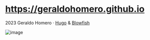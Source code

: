 # https://geraldohomero.github.io

2023 Geraldo Homero · [Hugo](https://gohugo.io/) & [Blowfish](https://blowfish.page/)

![image](https://github.com/geraldohomero/blog/assets/70844369/770bd764-2ebc-4b71-a5d3-28ca4337fd21)
